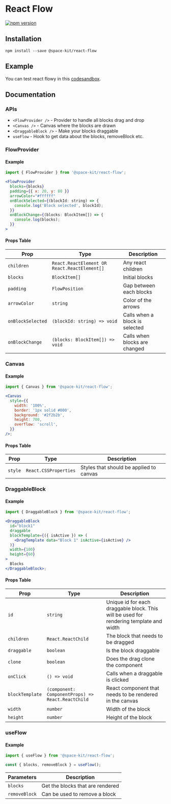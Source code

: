 # React Flow

[![npm version](https://badge.fury.io/js/%40space-kit%2Freact-flow.svg)](https://badge.fury.io/js/%40space-kit%2Freact-flow)

## Installation

```
npm install --save @space-kit/react-flow
```
## Example
You can test react flowy in this [codesandbox](https://codesandbox.io/s/react-flow-hjpdo?file=/src/App.tsx).

## Documentation

### APIs

- `<FlowProvider />` - Provider to handle all blocks drag and drop
- `<Canvas />` - Canvas where the blocks are drawn
- `<DraggableBlock />` - Make your blocks draggable
- `useFlow` - Hook to get data about the blocks, removeBlock etc.

### FlowProvider

#### Example

```jsx
import { FlowProvider } from '@space-kit/react-flow';

<FlowProvider
  blocks={blocks}
  padding={{ x: 20, y: 80 }}
  arrowColor="#ffffff"
  onBlockSelected={(blockId: string) => {
    console.log('Block selected', blockId);
  }}
  onBlockChange={(blocks: BlockItem[]) => {
    console.log(blocks);
  }}
>
```

#### Props Table

| Prop              | Type                                         | Description                    |
| ----------------- | -------------------------------------------- | ------------------------------ |
| `children`        | `React.ReactElement OR React.ReactElement[]` | Any react children             |
| `blocks`          | `BlockItem[]`                                | Initial blocks                 |
| `padding`         | `FlowPosition`                               | Gap between each blocks        |
| `arrowColor`      | `string`                                     | Color of the arrows            |
| `onBlockSelected` | `(blockId: string) => void`                  | Calls when a block is selected |
| `onBlockChange`   | `(blocks: BlockItem[]) => void`              | Calls when blocks are changed  |

### Canvas

#### Example

```jsx
import { Canvas } from '@space-kit/react-flow';

<Canvas
  style={{
    width: '100%',
    border: '1px solid #000',
    background: '#2f2b2b',
    height: 700,
    overflow: 'scroll',
  }}
/>;
```

#### Props Table

| Prop    | Type                  | Description                             |
| ------- | --------------------- | --------------------------------------- |
| `style` | `React.CSSProperties` | Styles that should be applied to canvas |

### DraggableBlock

#### Example

```jsx
import { DraggableBlock } from '@space-kit/react-flow';

<DraggableBlock
  id="block1"
  draggable
  blockTemplate={({ isActive }) => (
    <DragTemplate data="Block 1" isActive={isActive} />
  )}
  width={100}
  height={60}
>
  Blocks
</DraggableBlock>;
```

#### Props Table

| Prop            | Type                                              | Description                                                                            |
| --------------- | ------------------------------------------------- | -------------------------------------------------------------------------------------- |
| `id`            | `string`                                          | Unique id for each draggable block. This will be used for rendering template and width |
| `children`      | `React.ReactChild`                                | The block that needs to be dragged                                                     |
| `draggable`     | `boolean`                                         | Is the block draggable                                                                 |
| `clone`         | `boolean`                                         | Does the drag clone the component                                                      |
| `onClick`       | `() => void`                                      | Calls when a draggable is clicked                                                      |
| `blockTemplate` | `(component: ComponentProps) => React.ReactChild` | React component that needs to be rendered in the canvas                                |
| `width`         | `number`                                          | Width of the block                                                                     |
| `height`        | `number`                                          | Height of the block                                                                    |

### useFlow

#### Example

```jsx
import { useFlow } from '@space-kit/react-flow';

const { blocks, removeBlock } = useFlow();
```

| Parameters    | Description                      |
| ------------- | -------------------------------- |
| `blocks`      | Get the blocks that are rendered |
| `removeBlock` | Can be used to remove a block    |
